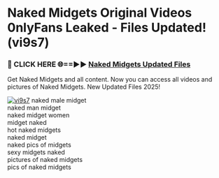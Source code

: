 # Naked Midgets Original Videos 0nlyFans Leaked - Files Updated! (vi9s7)

<h3>🔴 CLICK HERE 🌐==►► <a href="https://tinyurl.com/yckcrads" rel="nofollow">Naked Midgets Updated Files</a></h3>

Get Naked Midgets and all content. Now you can access all videos and pictures of Naked Midgets. New Updated Files 2025!

[![vi9s7](https://i.imgur.com/hpKpOFt.gif)](https://tinyurl.com/yckcrads)
naked male midget<br>
naked man midget<br>
naked midget women<br>
midget naked<br>
hot naked midgets<br>
naked midget<br>
naked pics of midgets<br>
sexy midgets naked<br>
pictures of naked midgets<br>
pics of naked midgets